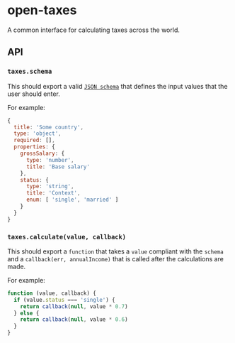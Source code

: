 # open-taxes

A common interface for calculating taxes across the world.

## API

### `taxes.schema`

This should export a valid [`JSON schema`](http://json-schema.org/) that defines the input values that the user should enter.

For example:
```javascript
{
  title: 'Some country',
  type: 'object',
  required: [],
  properties: {
    grossSalary: {
      type: 'number',
      title: 'Base salary'
    },
    status: {
      type: 'string',
      title: 'Context',
      enum: [ 'single', 'married' ]
    }
  }
}
```

### `taxes.calculate(value, callback)`

This should export a `function` that takes a `value` compliant with the `schema` and a `callback(err, annualIncome)` that is called after the calculations are made.

For example:
```javascript
function (value, callback) {
  if (value.status === 'single') {
    return callback(null, value * 0.7)
  } else {
    return callback(null, value * 0.6)
  }
}
```
